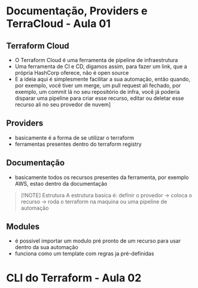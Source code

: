 # Documentação, Providers e TerraCloud - Aula 01
## Terraform Cloud
- O Terraform Cloud é uma ferramenta de pipeline de infraestrutura
- Uma ferramenta de CI e CD, digamos assim, para fazer um link, que a própria HashCorp oferece, não é open source
- E a ideia aqui é simplesmente facilitar a sua automação, então quando, por exemplo, você tiver um merge, um pull request ali fechado, por exemplo, um commit lá no seu repositório de infra, você já poderia disparar uma pipeline para criar esse recurso, editar ou deletar esse recurso ali no seu provedor de nuvem]

## Providers
- basicamente é a forma de se utilizar o terraform
- ferramentas presentes dentro do terraform registry

## Documentação
- basicamente todos os recursos presentes da ferramenta, por exemplo AWS, estao dentro da documentação

>[!NOTE] Estrutura
>A estrutura basica é: definir o provedor -> coloca o recurso ->  roda o terraform na maquina ou uma pipeline de automação 

## Modules
- é possivel importar um modulo pré pronto de um recurso para usar dentro da sua automação
- funciona como um template com regras ja pré-definidas


# CLI do Terraform - Aula 02
